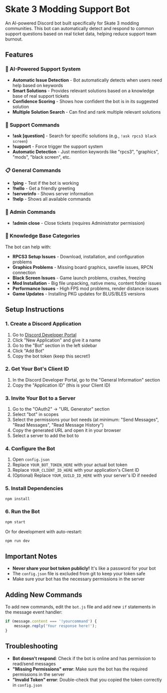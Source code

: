 # Skate 3 Modding Support Bot

An AI-powered Discord bot built specifically for Skate 3 modding communities. This bot can automatically detect and respond to common support questions based on real ticket data, helping reduce support team burnout.

## Features

### 🤖 AI-Powered Support System
- **Automatic Issue Detection** - Bot automatically detects when users need help based on keywords
- **Smart Solutions** - Provides relevant solutions based on a knowledge base of real support tickets
- **Confidence Scoring** - Shows how confident the bot is in its suggested solution
- **Multiple Solution Search** - Can find and rank multiple relevant solutions

### 🔧 Support Commands
- **!ask [question]** - Search for specific solutions (e.g., `!ask rpcs3 black screen`)
- **!support** - Force trigger the support system
- **Automatic Detection** - Just mention keywords like "rpcs3", "graphics", "mods", "black screen", etc.

### 📋 General Commands
- **!ping** - Test if the bot is working
- **!hello** - Get a friendly greeting
- **!serverinfo** - Shows server information
- **!help** - Shows all available commands

### 👑 Admin Commands
- **!admin close** - Close tickets (requires Administrator permission)

### 🧠 Knowledge Base Categories
The bot can help with:
- **RPCS3 Setup Issues** - Download, installation, and configuration problems
- **Graphics Problems** - Missing board graphics, savefile issues, RPCN connection
- **Black Screen Issues** - Game launch problems, crashes, freezing
- **Mod Installation** - Big file unpacking, native menu, content folder issues
- **Performance Issues** - High FPS mod problems, render distance issues
- **Game Updates** - Installing PKG updates for BLUS/BLES versions

## Setup Instructions

### 1. Create a Discord Application

1. Go to [Discord Developer Portal](https://discord.com/developers/applications)
2. Click "New Application" and give it a name
3. Go to the "Bot" section in the left sidebar
4. Click "Add Bot"
5. Copy the bot token (keep this secret!)

### 2. Get Your Bot's Client ID

1. In the Discord Developer Portal, go to the "General Information" section
2. Copy the "Application ID" (this is your Client ID)

### 3. Invite Your Bot to a Server

1. Go to the "OAuth2" → "URL Generator" section
2. Select "bot" in scopes
3. Select the permissions your bot needs (at minimum: "Send Messages", "Read Messages", "Read Message History")
4. Copy the generated URL and open it in your browser
5. Select a server to add the bot to

### 4. Configure the Bot

1. Open `config.json`
2. Replace `YOUR_BOT_TOKEN_HERE` with your actual bot token
3. Replace `YOUR_CLIENT_ID_HERE` with your application's Client ID
4. (Optional) Replace `YOUR_GUILD_ID_HERE` with your server's ID if needed

### 5. Install Dependencies

```bash
npm install
```

### 6. Run the Bot

```bash
npm start
```

Or for development with auto-restart:

```bash
npm run dev
```

## Important Notes

- **Never share your bot token publicly!** It's like a password for your bot
- The `config.json` file is excluded from git to keep your token safe
- Make sure your bot has the necessary permissions in the server

## Adding New Commands

To add new commands, edit the `bot.js` file and add new `if` statements in the message event handler:

```javascript
if (message.content === '!yourcommand') {
    message.reply('Your response here!');
}
```

## Troubleshooting

- **Bot doesn't respond**: Check if the bot is online and has permission to read/send messages
- **"Missing Permissions" error**: Make sure the bot has the required permissions in the server
- **"Invalid Token" error**: Double-check that you copied the token correctly in `config.json`
